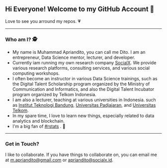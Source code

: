 ## Hi Everyone! Welcome to my GitHub Account 👋
Love to see you arround my repos. :heartpulse:

------

### Who am I? :detective:
- My name is Muhammad Apriandito, you can call me Dito. I am an entrepreneur, Data Science mentor, lecturer, and developer.
- Currently iam running my own research company [SocialX](https://github.com/socialx-indonesia). We provide various research platforms, consulting services, and various social computing workshops.
- I often become an instructor in various Data Science trainings, such as the Digital Talent Scholarship program organized by the Ministry of Communication and Informatics, and also the Digital Talent Incubator program organized by Telkom Indonesia.
- I am also a lecturer, teaching at various universities in Indonesia. such as [Institut Teknologi Bandung](https://www.itb.ac.id/), [Universitas Padjajaran](https://www.unpad.ac.id/), and [Universitas Telkom](https://telkomuniversity.ac.id/).
- In my spare time, I love to learn new things, especially related to data analytics and blockchain.
- I'm a big fan of [#rstats](https://cran.r-project.org/bin/windows/base/) . :metal:

------

### Get in Touch?
I like to collaborate. If you have things to collaborate on, you can email me at m.apriandito@gmail.com or apriandito@socialx.id.
